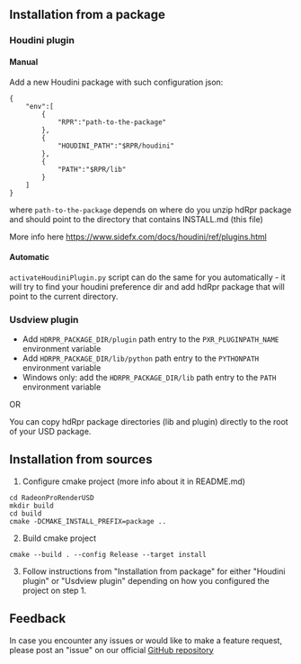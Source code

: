 ## Installation from a package

### Houdini plugin

#### Manual

Add a new Houdini package with such configuration json:
```
{
    "env":[
        {
            "RPR":"path-to-the-package"
        },
        {
            "HOUDINI_PATH":"$RPR/houdini"
        },
        {
            "PATH":"$RPR/lib"
        }
    ]
}
```
where `path-to-the-package` depends on where do you unzip hdRpr package and should point to the directory that contains INSTALL.md (this file)

More info here https://www.sidefx.com/docs/houdini/ref/plugins.html

#### Automatic

`activateHoudiniPlugin.py` script can do the same for you automatically - it will try to find your houdini preference dir and add hdRpr package that will point to the current directory.

### Usdview plugin

* Add `HDRPR_PACKAGE_DIR/plugin` path entry to the `PXR_PLUGINPATH_NAME` environment variable
* Add `HDRPR_PACKAGE_DIR/lib/python` path entry to the `PYTHONPATH` environment variable
* Windows only: add the `HDRPR_PACKAGE_DIR/lib` path entry to the `PATH` environment variable

OR

You can copy hdRpr package directories (lib and plugin) directly to the root of your USD package.

## Installation from sources

1. Configure cmake project (more info about it in README.md)

```
cd RadeonProRenderUSD
mkdir build
cd build
cmake -DCMAKE_INSTALL_PREFIX=package ..
```

2. Build cmake project
```
cmake --build . --config Release --target install
```

3. Follow instructions from "Installation from package" for either "Houdini plugin" or "Usdview plugin" depending on how you configured the project on step 1.

## Feedback

In case you encounter any issues or would like to make a feature request, please post an "issue" on our official [GitHub repository](https://github.com/GPUOpen-LibrariesAndSDKs/RadeonProRenderUSD/issues)
